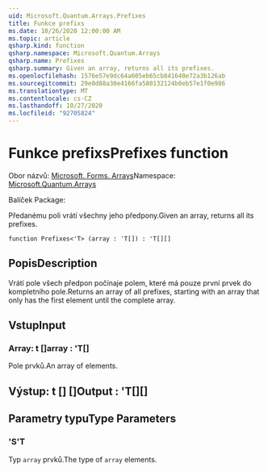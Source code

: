 ```yaml
---
uid: Microsoft.Quantum.Arrays.Prefixes
title: Funkce prefixs
ms.date: 10/26/2020 12:00:00 AM
ms.topic: article
qsharp.kind: function
qsharp.namespace: Microsoft.Quantum.Arrays
qsharp.name: Prefixes
qsharp.summary: Given an array, returns all its prefixes.
ms.openlocfilehash: 1576e57e9dc64a605eb65cb841640e72a3b126ab
ms.sourcegitcommit: 29e0d88a30e4166fa580132124b0eb57e1f0e986
ms.translationtype: MT
ms.contentlocale: cs-CZ
ms.lasthandoff: 10/27/2020
ms.locfileid: "92705824"
---
```

# <a name="prefixes-function"></a><span data-ttu-id="326e4-102">Funkce prefixs</span><span class="sxs-lookup"><span data-stu-id="326e4-102">Prefixes function</span></span>

<span data-ttu-id="326e4-103">Obor názvů: [Microsoft. Forms. Arrays](xref:Microsoft.Quantum.Arrays)</span><span class="sxs-lookup"><span data-stu-id="326e4-103">Namespace: [Microsoft.Quantum.Arrays](xref:Microsoft.Quantum.Arrays)</span></span>

<span data-ttu-id="326e4-104">Balíček [](https://nuget.org/packages/)</span><span class="sxs-lookup"><span data-stu-id="326e4-104">Package: [](https://nuget.org/packages/)</span></span>


<span data-ttu-id="326e4-105">Předanému poli vrátí všechny jeho předpony.</span><span class="sxs-lookup"><span data-stu-id="326e4-105">Given an array, returns all its prefixes.</span></span>

```qsharp
function Prefixes<'T> (array : 'T[]) : 'T[][]
```


## <a name="description"></a><span data-ttu-id="326e4-106">Popis</span><span class="sxs-lookup"><span data-stu-id="326e4-106">Description</span></span>

<span data-ttu-id="326e4-107">Vrátí pole všech předpon počínaje polem, které má pouze první prvek do kompletního pole.</span><span class="sxs-lookup"><span data-stu-id="326e4-107">Returns an array of all prefixes, starting with an array that only has the first element until the complete array.</span></span>

## <a name="input"></a><span data-ttu-id="326e4-108">Vstup</span><span class="sxs-lookup"><span data-stu-id="326e4-108">Input</span></span>

### <a name="array--t"></a><span data-ttu-id="326e4-109">Array: t []</span><span class="sxs-lookup"><span data-stu-id="326e4-109">array : 'T[]</span></span>

<span data-ttu-id="326e4-110">Pole prvků.</span><span class="sxs-lookup"><span data-stu-id="326e4-110">An array of elements.</span></span>



## <a name="output--t"></a><span data-ttu-id="326e4-111">Výstup: t [] []</span><span class="sxs-lookup"><span data-stu-id="326e4-111">Output : 'T[][]</span></span>



## <a name="type-parameters"></a><span data-ttu-id="326e4-112">Parametry typu</span><span class="sxs-lookup"><span data-stu-id="326e4-112">Type Parameters</span></span>

### <a name="t"></a><span data-ttu-id="326e4-113">'S</span><span class="sxs-lookup"><span data-stu-id="326e4-113">'T</span></span>

<span data-ttu-id="326e4-114">Typ `array` prvků.</span><span class="sxs-lookup"><span data-stu-id="326e4-114">The type of `array` elements.</span></span>